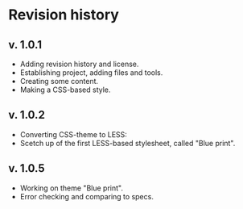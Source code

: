 Revision history
===============




v. 1.0.1
--------

* Adding revision history and license.
* Establishing project, adding files and tools.
* Creating some content.
* Making a CSS-based style.

v. 1.0.2
--------

* Converting CSS-theme to LESS:
* Scetch up of the first LESS-based stylesheet, called "Blue print".

v. 1.0.5
--------

* Working on theme "Blue print".
* Error checking and comparing to specs.
